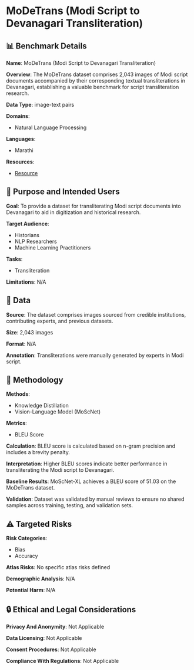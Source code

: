 # MoDeTrans (Modi Script to Devanagari Transliteration)

## 📊 Benchmark Details

**Name**: MoDeTrans (Modi Script to Devanagari Transliteration)

**Overview**: The MoDeTrans dataset comprises 2,043 images of Modi script documents accompanied by their corresponding textual transliterations in Devanagari, establishing a valuable benchmark for script transliteration research.

**Data Type**: image-text pairs

**Domains**:
- Natural Language Processing

**Languages**:
- Marathi

**Resources**:
- [Resource](https://huggingface.co/datasets/historyHulk/MoDeTrans)

## 🎯 Purpose and Intended Users

**Goal**: To provide a dataset for transliterating Modi script documents into Devanagari to aid in digitization and historical research.

**Target Audience**:
- Historians
- NLP Researchers
- Machine Learning Practitioners

**Tasks**:
- Transliteration

**Limitations**: N/A

## 💾 Data

**Source**: The dataset comprises images sourced from credible institutions, contributing experts, and previous datasets.

**Size**: 2,043 images

**Format**: N/A

**Annotation**: Transliterations were manually generated by experts in Modi script.

## 🔬 Methodology

**Methods**:
- Knowledge Distillation
- Vision-Language Model (MoScNet)

**Metrics**:
- BLEU Score

**Calculation**: BLEU score is calculated based on n-gram precision and includes a brevity penalty.

**Interpretation**: Higher BLEU scores indicate better performance in transliterating the Modi script to Devanagari.

**Baseline Results**: MoScNet-XL achieves a BLEU score of 51.03 on the MoDeTrans dataset.

**Validation**: Dataset was validated by manual reviews to ensure no shared samples across training, testing, and validation sets.

## ⚠️ Targeted Risks

**Risk Categories**:
- Bias
- Accuracy

**Atlas Risks**:
No specific atlas risks defined

**Demographic Analysis**: N/A

**Potential Harm**: N/A

## 🔒 Ethical and Legal Considerations

**Privacy And Anonymity**: Not Applicable

**Data Licensing**: Not Applicable

**Consent Procedures**: Not Applicable

**Compliance With Regulations**: Not Applicable

